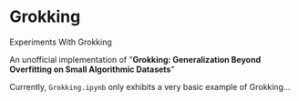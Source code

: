 # Grokking
Experiments With Grokking

An unofficial implementation of "**Grokking: Generalization Beyond Overfitting on Small Algorithmic Datasets**"

Currently, `Grokking.ipynb` only exhibits a very basic example of Grokking...
